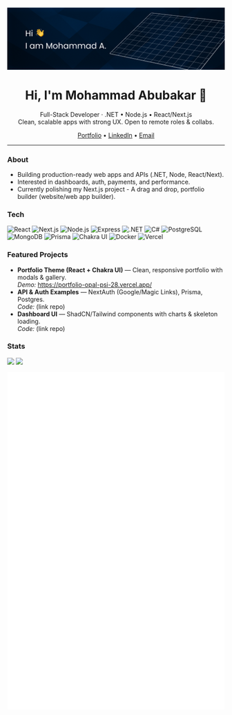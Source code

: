 <p align="center">
  <!-- Optional banner (place a hero.png or hero.gif in /assets) -->
   <img src="./Github-landing (2).jpg" alt="Mohammad Abubakar — Full-Stack Developer" /> 
</p>

<h1 align="center">Hi, I'm Mohammad Abubakar 👋</h1>
<p align="center">
  Full-Stack Developer · .NET • Node.js • React/Next.js
  <br/>
  Clean, scalable apps with strong UX. Open to remote roles & collabs.
</p>

<p align="center">
  <a href="https://portfolio-opal-psi-28.vercel.app/">Portfolio</a> •
  <a href="https://www.linkedin.com/in/mohammad-abubakar-099aa122a/">LinkedIn</a> •
  <a href="mailto:moabubakar230@gmail.com">Email</a>
</p>

---

### About
- Building production-ready web apps and APIs (.NET, Node, React/Next).
- Interested in dashboards, auth, payments, and performance.
- Currently polishing my Next.js project - A drag and drop, portfolio builder (website/web app builder).

### Tech
<p>
  <img src="https://cdn.jsdelivr.net/gh/devicons/devicon/icons/react/react-original.svg" height="28" alt="React"/>
  <img src="https://cdn.jsdelivr.net/gh/devicons/devicon/icons/nextjs/nextjs-original.svg" height="28" alt="Next.js"/>
  <img src="https://cdn.jsdelivr.net/gh/devicons/devicon/icons/nodejs/nodejs-original.svg" height="28" alt="Node.js"/>
  <img src="https://cdn.jsdelivr.net/gh/devicons/devicon/icons/express/express-original.svg" height="28" alt="Express"/>
  <img src="https://cdn.jsdelivr.net/gh/devicons/devicon/icons/dotnetcore/dotnetcore-original.svg" height="28" alt=".NET"/>
  <img src="https://cdn.jsdelivr.net/gh/devicons/devicon/icons/csharp/csharp-original.svg" height="28" alt="C#"/>
  <img src="https://cdn.jsdelivr.net/gh/devicons/devicon/icons/postgresql/postgresql-original.svg" height="28" alt="PostgreSQL"/>
  <img src="https://cdn.jsdelivr.net/gh/devicons/devicon/icons/mongodb/mongodb-original.svg" height="28" alt="MongoDB"/>
  <img src="https://cdn.jsdelivr.net/gh/devicons/devicon/icons/prisma/prisma-original.svg" height="28" alt="Prisma"/>
  <img src="https://cdn.jsdelivr.net/gh/devicons/devicon/icons/chakraui/chakraui-original.svg" height="28" alt="Chakra UI"/>
  <img src="https://cdn.jsdelivr.net/gh/devicons/devicon/icons/docker/docker-original.svg" height="28" alt="Docker"/>
  <img src="https://cdn.jsdelivr.net/gh/devicons/devicon/icons/vercel/vercel-original.svg" height="28" alt="Vercel"/>
</p>

### Featured Projects
- **Portfolio Theme (React + Chakra UI)** — Clean, responsive portfolio with modals & gallery.  
  _Demo:_ https://portfolio-opal-psi-28.vercel.app/
- **API & Auth Examples** — NextAuth (Google/Magic Links), Prisma, Postgres.  
  _Code:_ (link repo)
- **Dashboard UI** — ShadCN/Tailwind components with charts & skeleton loading.  
  _Code:_ (link repo)

### Stats
<p>
  <img height="150" src="https://github-readme-stats.vercel.app/api?username=Mohammad7Abubakar&show_icons=true&hide_title=true" />
  <img height="150" src="https://streak-stats.demolab.com?user=Mohammad7Abubakar&hide_longest_streak=true" />
</p>

![GitHub Metrics](./github-metrics.svg)

